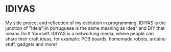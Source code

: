 # IDIYAS
My side project and reflection of my evolution in programming.
IDIYAS is the junction of "Ideia"(in portuguese is the same meaning as Idea" and DIY that means Do It Yourself.
IDIYAS is a networking media, where people can share their craft ideas, for example:
PCB boards, homemade robots, arduino stuff, gadgets and more!
